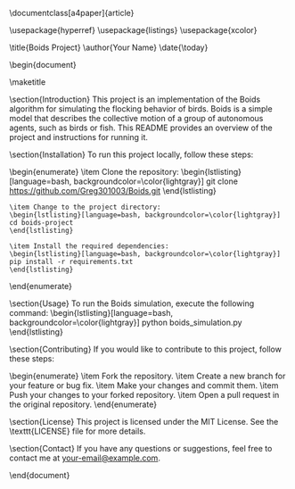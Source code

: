 \documentclass[a4paper]{article}

\usepackage{hyperref}
\usepackage{listings}
\usepackage{xcolor}

\title{Boids Project}
\author{Your Name}
\date{\today}

\begin{document}

\maketitle

\section{Introduction}
This project is an implementation of the Boids algorithm for simulating the flocking behavior of birds. Boids is a simple model that describes the collective motion of a group of autonomous agents, such as birds or fish. This README provides an overview of the project and instructions for running it.

\section{Installation}
To run this project locally, follow these steps:

\begin{enumerate}
    \item Clone the repository:
    \begin{lstlisting}[language=bash, backgroundcolor=\color{lightgray}]
    git clone https://github.com/Greg301003/Boids.git
    \end{lstlisting}
    
    \item Change to the project directory:
    \begin{lstlisting}[language=bash, backgroundcolor=\color{lightgray}]
    cd boids-project
    \end{lstlisting}
    
    \item Install the required dependencies:
    \begin{lstlisting}[language=bash, backgroundcolor=\color{lightgray}]
    pip install -r requirements.txt
    \end{lstlisting}
\end{enumerate}

\section{Usage}
To run the Boids simulation, execute the following command:
\begin{lstlisting}[language=bash, backgroundcolor=\color{lightgray}]
python boids_simulation.py
\end{lstlisting}

\section{Contributing}
If you would like to contribute to this project, follow these steps:

\begin{enumerate}
    \item Fork the repository.
    \item Create a new branch for your feature or bug fix.
    \item Make your changes and commit them.
    \item Push your changes to your forked repository.
    \item Open a pull request in the original repository.
\end{enumerate}

\section{License}
This project is licensed under the MIT License. See the \texttt{LICENSE} file for more details.

\section{Contact}
If you have any questions or suggestions, feel free to contact me at your-email@example.com.

\end{document}